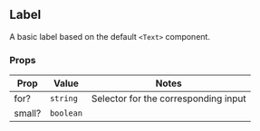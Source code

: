 ## Label

A basic label based on the default `<Text>` component.

### Props

| Prop   | Value     | Notes                                |
| ------ | --------- | ------------------------------------ |
| for?   | `string`  | Selector for the corresponding input |
| small? | `boolean` |
